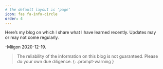 ```yaml
---
# the default layout is 'page'
icon: fas fa-info-circle
order: 4
---
```


Here’s my blog on which I share what I have learned recently. Updates may or may not come regularly. 

-Miigon 2020-12-19.

> The reliability of the information on this blog is not guaranteed. Please do your own due diligence.
{: .prompt-warning }